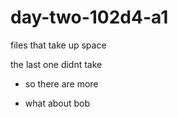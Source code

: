 # day-two-102d4-a1

files that take up space

the last one didnt take 

*  so there are more

* what about bob 